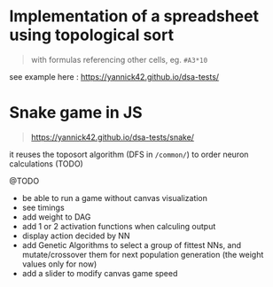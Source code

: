 # Implementation of a spreadsheet using topological sort
> with formulas referencing other cells, eg. `#A3*10`

see example here : https://yannick42.github.io/dsa-tests/

# Snake game in JS
> https://yannick42.github.io/dsa-tests/snake/

it reuses the toposort algorithm (DFS in `/common/`) to order neuron calculations (TODO)

@TODO
- be able to run a game without canvas visualization
- see timings
- add weight to DAG
- add 1 or 2 activation functions when calculing output
- display action decided by NN
- add Genetic Algorithms to select a group of fittest NNs, and mutate/crossover them for next population generation (the weight values only for now)
- add a slider to modify canvas game speed
